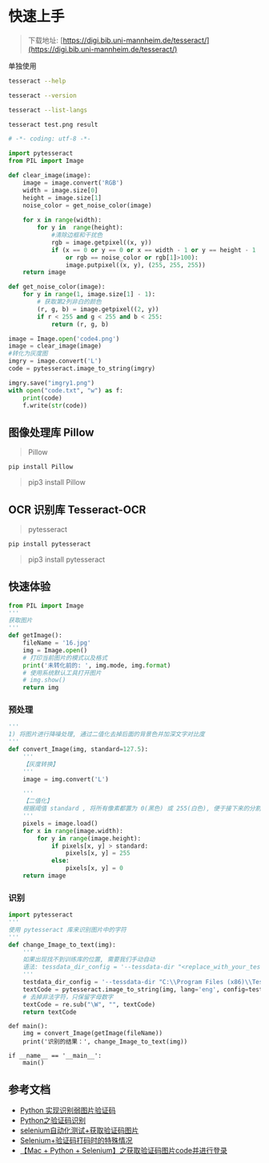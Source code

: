 # 快速上手

> 下载地址: [https://digi.bib.uni-mannheim.de/tesseract/](https://digi.bib.uni-mannheim.de/tesseract/)

单独使用

```bash
tesseract --help

tesseract --version

tesseract --list-langs


```

```bash
tesseract test.png result
```

```python
# -*- coding: utf-8 -*-

import pytesseract
from PIL import Image

def clear_image(image):
    image = image.convert('RGB')
    width = image.size[0]
    height = image.size[1]
    noise_color = get_noise_color(image)
    
    for x in range(width):
        for y in  range(height):
            #清除边框和干扰色
            rgb = image.getpixel((x, y))
            if (x == 0 or y == 0 or x == width - 1 or y == height - 1 
                or rgb == noise_color or rgb[1]>100):
                image.putpixel((x, y), (255, 255, 255))
    return image

def get_noise_color(image):
    for y in range(1, image.size[1] - 1):
        # 获取第2列非白的颜色
        (r, g, b) = image.getpixel((2, y))
        if r < 255 and g < 255 and b < 255:
            return (r, g, b)

image = Image.open('code4.png')
image = clear_image(image)
#转化为灰度图
imgry = image.convert('L')
code = pytesseract.image_to_string(imgry)

imgry.save("imgry1.png")
with open("code.txt", "w") as f:
    print(code)
    f.write(str(code))
```


## 图像处理库 Pillow

> Pillow

```bash
pip install Pillow
```

> pip3 install Pillow

## OCR 识别库 Tesseract-OCR

> pytesseract

```bash
pip install pytesseract
```

> pip3 install pytesseract

## 快速体验

```python
from PIL import Image
'''
获取图片
'''
def getImage():
    fileName = '16.jpg'
    img = Image.open()
    # 打印当前图片的模式以及格式
    print('未转化前的: ', img.mode, img.format)
    # 使用系统默认工具打开图片
    # img.show()
    return img
```

### 预处理

```python
'''
1) 将图片进行降噪处理, 通过二值化去掉后面的背景色并加深文字对比度
'''
def convert_Image(img, standard=127.5):
    '''
    【灰度转换】
    '''
    image = img.convert('L')

    '''
    【二值化】
    根据阈值 standard , 将所有像素都置为 0(黑色) 或 255(白色), 便于接下来的分割
    '''
    pixels = image.load()
    for x in range(image.width):
        for y in range(image.height):
            if pixels[x, y] > standard:
                pixels[x, y] = 255
            else:
                pixels[x, y] = 0
    return image
```

### 识别

```python
import pytesseract
'''
使用 pytesseract 库来识别图片中的字符
'''
def change_Image_to_text(img):
    '''
    如果出现找不到训练库的位置, 需要我们手动自动
    语法: tessdata_dir_config = '--tessdata-dir "<replace_with_your_tessdata_dir_path>"'
    '''
    testdata_dir_config = '--tessdata-dir "C:\\Program Files (x86)\\Tesseract-OCR\\tessdata"'
    textCode = pytesseract.image_to_string(img, lang='eng', config=testdata_dir_config)
    # 去掉非法字符，只保留字母数字
    textCode = re.sub("\W", "", textCode)
    return textCode
```

```
def main():
    img = convert_Image(getImage(fileName))
    print('识别的结果：', change_Image_to_text(img))

if __name__ == '__main__':
    main()
```

## 参考文档

- [Python 实现识别弱图片验证码](https://www.jianshu.com/p/bc6774723003)
- [Python之验证码识别](https://my.oschina.net/moluyingxing/blog/2996786)
- [selenium自动化测试+获取验证码图片](https://my.oschina.net/moluyingxing/blog/2997353)
- [Selenium+验证码打码时的特殊情况](http://www.51testing.com/html/90/n-3726590.html)
- [【Mac + Python + Selenium】之获取验证码图片code并进行登录](https://www.cnblogs.com/Owen-ET/p/12206857.html)